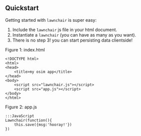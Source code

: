 Quickstart
----------

Getting started with `lawnchair` is super easy:

1. Include the `lawnchair` js file in your html document.
2. Instantiate a `lawnchair` (you can have as many as you want).
3. There is no step 3! you can start persisting data clientside!

Figure 1: index.html

    
    <!DOCTYPE html>
    <html>
    <head>
        <title>my osim app</title>
    </head>
    <body>
        <script src="lawnchair.js"></script>
        <script src="app.js"></script>
    </body>
    </html>
    

Figure 2: app.js

    
    :::JavaScript
    Lawnchair(function(){
        this.save({msg:'hooray!'})
    })
    


